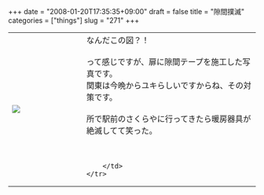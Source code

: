 +++
date = "2008-01-20T17:35:35+09:00"
draft = false
title = "隙間撲滅"
categories = ["things"]
slug = "271"
+++

<table width="100%">
	<tr>
		<td width="30%" valign="middle">
			<a rel="lightbox" href="http://keruru.net/images/479307d75d375-080120-172159.jpg"><img src="http://keruru.net/images/479307d75d375-thumb_080120-172159.jpg" border="0" /></a>
		</td>
		<td width="70%" valign="middle">
			なんだこの図？！<br />
<br />
って感じですが、扉に隙間テープを施工した写真です。<br />
関東は今晩からユキらしいですからね、その対策です。<br />
<br />
所で駅前のさくらやに行ってきたら暖房器具が絶滅してて笑った。<br />
<br />
<br />

		</td>
	</tr>
</table>
